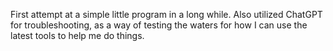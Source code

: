First attempt at a simple little program in a long while. Also utilized ChatGPT for troubleshooting, as a way of testing the waters for how I can use the latest tools to help me do things.
